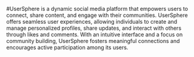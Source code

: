 #UserSphere is a dynamic social media platform that empowers users to connect, share content, and engage with their communities. UserSphere offers seamless user experiences, allowing individuals to create and manage personalized profiles, share updates, and interact with others through likes and comments. With an intuitive interface and a focus on community building, UserSphere fosters meaningful connections and encourages active participation among its users.

